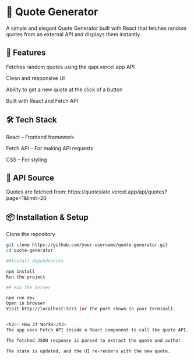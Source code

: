 <h1>📜 Quote Generator</h1>
A simple and elegant Quote Generator built with React that fetches random quotes from an external API and displays them instantly.

<h2>🚀 Features</h2>
Fetches random quotes using the qapi.vercel.app API

Clean and responsive UI

Ability to get a new quote at the click of a button

Built with React and Fetch API

<h2>🛠 Tech Stack</h2>
React – Frontend framework

Fetch API – For making API requests

CSS – For styling


<h2>🔗 API Source</h2>
Quotes are fetched from: 
https://quoteslate.vercel.app/api/quotes?page=1&limit=20

<h2>📦 Installation & Setup</h2>
Clone the repository

```bash
git clone https://github.com/your-username/quote-generator.git
cd quote-generator

##Install dependencies

npm install
Run the project

## Run the Server

npm run dev
Open in browser
Visit http://localhost:5173 (or the port shown in your terminal).


<h2>💡 How It Works</h2>
The app uses Fetch API inside a React component to call the quote API.

The fetched JSON response is parsed to extract the quote and author.

The state is updated, and the UI re-renders with the new quote.
